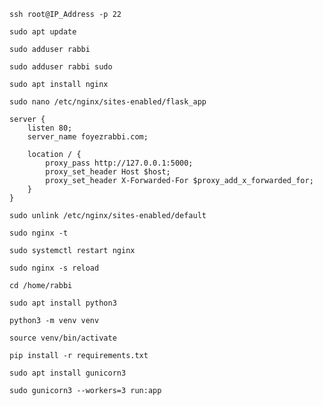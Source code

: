 ```code
ssh root@IP_Address -p 22
```

```code 
sudo apt update
```

```code 
sudo adduser rabbi
```

```code 
sudo adduser rabbi sudo
```

```code 
sudo apt install nginx
```

```code 
sudo nano /etc/nginx/sites-enabled/flask_app
```

```code 
server {
    listen 80;
    server_name foyezrabbi.com;

    location / {
        proxy_pass http://127.0.0.1:5000;
        proxy_set_header Host $host;
        proxy_set_header X-Forwarded-For $proxy_add_x_forwarded_for;
    }
}
```

```code 
sudo unlink /etc/nginx/sites-enabled/default
```

```code 
sudo nginx -t
```
```code
sudo systemctl restart nginx
```

```code 
sudo nginx -s reload
```

```code 
cd /home/rabbi
```

```code 
sudo apt install python3
```

```code 
python3 -m venv venv
```

```code 
source venv/bin/activate
```
```code 
pip install -r requirements.txt
```
```code 
sudo apt install gunicorn3
```

```code 
sudo gunicorn3 --workers=3 run:app
```

